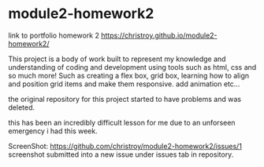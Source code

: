 # module2-homework2


link to portfolio homework 2 https://christroy.github.io/module2-homework2/


This project is a body of work built to represent my knowledge and understanding of coding and development using tools such as html, css and so much more! Such as creating a flex box, grid box, learning how to align and position grid items and make them responsive. add animation etc...

the original repository for this project started to have problems and was deleted.

this has been an incredibly difficult lesson for me  due to an unforseen emergency i had this week. 

ScreenShot:   https://github.com/christroy/module2-homework2/issues/1
screenshot submitted into a new issue under issues tab in repository.

